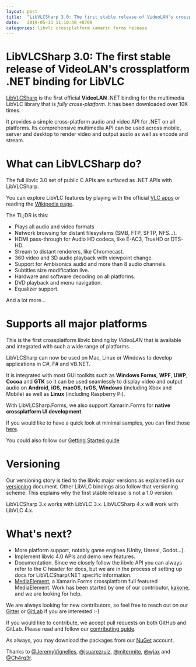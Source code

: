 ```yaml
---
layout: post
title:  "LibVLCSharp 3.0: The first stable release of VideoLAN's crossplatform .NET binding for LibVLC"
date:   2019-05-13 11:10:40 +0700
categories: libvlc crossplatform xamarin forms release
---
```


# LibVLCSharp 3.0: The first stable release of VideoLAN's crossplatform .NET binding for LibVLC

[LibVLCSharp](https://code.videolan.org/videolan/LibVLCSharp) is the first official **VideoLAN** .NET binding for the multimedia LibVLC library that is _fully cross-platform_. It has been downloaded over 10K times.

It provides a simple cross-platform audio and video API for .NET on all platforms. Its comprehensive multimedia API can be used across mobile, server and desktop to render video and output audio as well as encode and stream.

# What can LibVLCSharp do?

The full libvlc 3.0 set of public C APIs are surfaced as .NET APIs with LibVLCSharp.

You can explore LibVLC features by playing with the official [VLC apps](https://www.videolan.org/vlc) or reading the [Wikipedia page](https://en.wikipedia.org/wiki/VLC_media_player).

The TL;DR is this:

- Plays all audio and video formats
- Network browsing for distant filesystems (SMB, FTP, SFTP, NFS...).
- HDMI pass-through for Audio HD codecs, like E-AC3, TrueHD or DTS-HD.
- Stream to distant renderers, like Chromecast.
- 360 video and 3D audio playback with viewpoint change.
- Support for Ambisonics audio and more than 8 audio channels.
- Subtitles size modification live.
- Hardware and software decoding on all platforms.
- DVD playback and menu navigation.
- Equalizer support.

And a lot more...

# Supports all major platforms

This is the first crossplatform libvlc binding by _VideoLAN_ that is available and integrated with such a wide range of platforms.

LibVLCSharp can now be used on Mac, Linux or Windows to develop applications in C#, F# and VB.NET.

It is integrated with most GUI toolkits such as **Windows Forms**, **WPF**, **UWP**, **Cocoa** and **GTK** so it can be used seamlessly to display video and output audio on **Android**, **iOS**, **macOS**, **tvOS**, **Windows** (including Xbox and Mobile) as well as **Linux** (including Raspberry Pi).

With LibVLCSharp.Forms, we also support Xamarin.Forms for **native crossplatform UI development**.

If you would like to have a quick look at minimal samples, you can find those [here](https://code.videolan.org/videolan/LibVLCSharp/tree/master/Samples).

You could also follow our [Getting Started guide](https://code.videolan.org/videolan/LibVLCSharp/blob/master/GETTING-STARTED.md)

# Versioning

Our versioning story is tied to the libvlc major versions as explained in our [versioning](https://code.videolan.org/videolan/LibVLCSharp/blob/master/VERSIONING.md) document. Other LibVLC bindings also follow that versioning scheme. This explains why the first stable release is not a 1.0 version.

LibVLCSharp 3.x works with LibVLC 3.x. LibVLCSharp 4.x will work with LibVLC 4.x.

# What's next?

- More platform support, notably game engines (Unity, Unreal, Godot...).
- Implement libvlc 4.0 APIs and demo new features.
- Documentation. Since we closely follow the libvlc API you can always refer to the C header for docs, but we are in the process of setting up docs for LibVLCSharp/.NET specific information.
- [MediaElement](https://github.com/kakone/LibVLCSharp.Forms.MediaPlayerElement), a Xamarin.Forms crossplatform full featured MediaElement. Work has been started by one of our contributor, [kakone](https://github.com/kakone), and we are looking for help.

We are always looking for new contributors, so feel free to reach out on our [Gitter](https://gitter.im/libvlcsharp/Lobby) or [GitLab](https://code.videolan.org/videolan/LibVLCSharp) if you are interested :-)

If you would like to contribute, we accept pull requests on both GitHub and GitLab. Please read and follow our [contributing guide](https://code.videolan.org/videolan/LibVLCSharp/blob/master/CONTRIBUTING.md).

As always, you may download the packages from our [NuGet](https://www.nuget.org/profiles/videolan) account.

Thanks to [@JeremyVignelles](https://github.com/jeremyVignelles), [@jsuarezruiz](https://twitter.com/jsuarezruiz), [@mitermite](https://twitter.com/mitermite), [@wjax](https://github.com/wjax) and [@Ch4rg3r](https://github.com/Ch4rg3r).